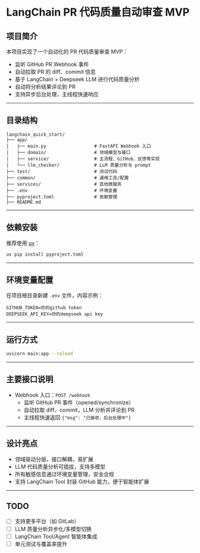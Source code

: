 # LangChain PR 代码质量自动审查 MVP

## 项目简介

本项目实现了一个自动化的 PR 代码质量审查 MVP：
- 监听 GitHub PR Webhook 事件
- 自动拉取 PR 的 diff、commit 信息
- 基于 LangChain + Deepseek LLM 进行代码质量分析
- 自动将分析结果评论到 PR
- 支持异步后台处理，主线程快速响应

---

## 目录结构

```
langchain_quick_start/
├── app/
│   ├── main.py                  # FastAPI Webhook 入口
│   ├── domain/                  # 领域模型与接口
│   ├── service/                 # 主流程、GitHub、反馈等实现
│   └── llm_checker/             # LLM 质量分析与 prompt
├── test/                        # 测试代码
├── common/                      # 通用工具/配置
├── services/                    # 其他微服务
├── .env                         # 环境变量
├── pyproject.toml               # 依赖管理
├── README.md
```

---

## 依赖安装

推荐使用 [uv](https://github.com/astral-sh/uv)：

```bash
uv pip install pyproject.toml
```

---

## 环境变量配置

在项目根目录新建 `.env` 文件，内容示例：
```
GITHUB_TOKEN=你的github token
DEEPSEEK_API_KEY=你的deepseek api key
```

---

## 运行方式

```bash
uvicorn main:app --reload
```

---

## 主要接口说明

- Webhook 入口：`POST /webhook`
  - 监听 GitHub PR 事件（opened/synchronize）
  - 自动拉取 diff、commit，LLM 分析并评论到 PR
  - 主线程快速返回 `{"msg": "已接收，后台处理中"}`

---

## 设计亮点

- 领域驱动分层，接口解耦，易扩展
- LLM 代码质量分析可插拔，支持多模型
- 所有敏感信息通过环境变量管理，安全合规
- 支持 LangChain Tool 封装 GitHub 能力，便于智能体扩展

---

## TODO
- [ ] 支持更多平台（如 GitLab）
- [ ] LLM 质量分析异步化/多模型切换
- [ ] LangChain Tool/Agent 智能体集成
- [ ] 单元测试与覆盖率提升